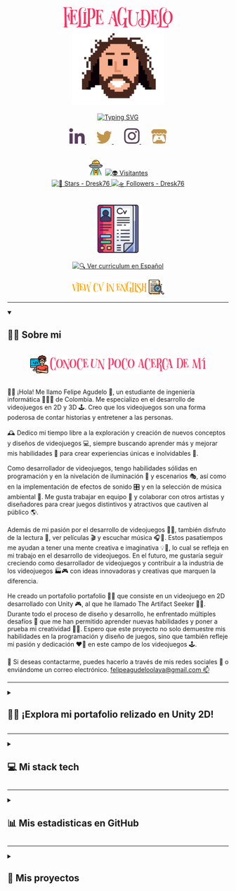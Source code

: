 <!-- SECCIÓN TÍTULO -->
<section align="center">
  <!-- Nombre Felipe Agudelo -->
  <div>
    <a href="https://www.flowcode.com/page/dresk76" target="_blank">
      <img src="Img/Felipe Agudelo.png" alt="Felipe Agudelo" width="250px"/>
    </a>
  </div>
  <!-- Imagen Dresk76 -->
  <div>
    <a href="https://www.flowcode.com/page/dresk76" target="_blank">
      <img src="Img/Dresk76.png" alt="Dresk76" title="👨‍💻 Dresk76" width="210px"/>
    </a>
  </div>
  <br>
  <!-- Sobre mí typing -->
  <!-- Generador Typing SVG: https://readme-typing-svg.demolab.com/demo/ -->
  <div>
    <a href="https://git.io/typing-svg">
      <img src="https://readme-typing-svg.demolab.com?font=Alga&duration=4200&pause=700&color=F29F05&center=true&width=435&lines=%C2%A1Bienvenido+a+mi+perfil+de+GitHub!%F0%9F%91%8B%F0%9F%8F%BC;Soy+Felipe+Agudelo+%F0%9F%A7%94;Apasionado+de+la+programaci%C3%B3n+%F0%9F%91%A8%E2%80%8D%F0%9F%92%BB...;y+desarrollo+de+videojuegos+%F0%9F%95%B9%EF%B8%8F." alt="Typing SVG"/>
    </a>
    <br>
  </div>
  <br>
  <!-- Iconos redes sociales: https://www.flaticon.com/icons -->
  <div>
    <a href="https://www.linkedin.com/in/dresk76/" target="_blank">
      <img src="Img/linkedinMorado.png" alt="💼 Linkedin" title="💼 Linkedin" width="35px"/>
    </a>
    &#8287;&#8287;&#8287;&#8287;&#8287;
    <a href="https://twitter.com/Dresk76" target="_blank">
      <img src="Img/twitterAmarillo.png" alt="💬 Twitter" title="💬 Twitter" width="35px"/>
    </a>
    &#8287;&#8287;&#8287;&#8287;&#8287;
    <a href="https://www.instagram.com/dresk_76/" target="_blank">
      <img src="Img/instagramMorado.png" alt="📷 Instagram" title="📷 Instagram" width="35px"/>
    </a>
    &#8287;&#8287;&#8287;&#8287;&#8287;
    <a href="https://dresk76.itch.io/the-artifact-seeker" target="_blank">
      <img src="Img/itchioAmarillo.png" alt="🕹️ Itch.io" title="🕹️ Itch.io" width="35px"/>
    </a>
  </div>
  <br><br>
  <!-- Contador de visitantes: https://visitorbadge.io -->
  <!-- Insignias sociales: https://shields.io -->
  <div>
    <span>
      <img src="Img/Visitors.png" alt="Visitors" title="Visitors" width="35px"/>
      <a href="https://visitorbadge.io" target="_blank">
      <img src="https://api.visitorbadge.io/api/visitors?path=https%3A%2F%2Fgithub.com%2FDresk76%2FDresk76&label=Visitantes&labelColor=%23ffedc8&countColor=%23591c21&labelStyle=upper" alt="👽 Visitantes" title="👽 Visitantes" width="155px"/>
      </a>
    </span>
    <br>
    <a href="https://github.com/Dresk76?tab=repositories&sort=stargazers" target="_blank">
      <img src="https://img.shields.io/github/stars/Dresk76?style=for-the-badge&color=%23711773&labelColor=%23FFEDC8&logo=Coveralls&logoColor=%23711773" alt="🌟 Stars - Dresk76" title="🌟 Total estrellas en Github" width="125px">
    </a>
    <a href="https://github.com/Dresk76?tab=followers" target="_blank">
      <img src="https://img.shields.io/github/followers/Dresk76?style=for-the-badge&color=%23B2BF4E&labelColor=%23FFEDC8&label=FOLLOW&logo=Bandsintown&logoColor=%23B2BF4E" alt="🛸 Followers - Dresk76" title="🛸 Sigueme en GitHub" width="134px">
    </a>
  </div>
  <br><br>
  <!-- Curriculum -->
  <div>
    <div>
      <img src="Img/CV.png" alt="📜 Curriculum" title="📜 Curriculum" width="110px"/>
    </div>
    <br>
    <div>
      <a href="PDF/CvGameDeveloperSpanish.pdf" target="_blank">
        <img src="Img/Ver-CV-Español.png" alt="🔍 Ver curriculum en Español" title="🔍 Ver curriculum en Español" width="210px">
      </a>
    </div>
    <br>
    <div>
      <a href="PDF/CvGameDeveloperSpanish.pdf" target="_blank">
        <img src="Img/View-CV-English.png" alt="🔍 View curriculum in English" title="🔍 View curriculum in English" width="210px"/>
      </a>
    </div>
  </div>
</section>
<hr>




<!-- Conoce un poco acerca de mi -->
<details open>
  <summary>
    <h2>👨‍💻 Sobre mi</h2>
  </summary>
  <section>
    <br>
    <div align="center">
      <img src="Img/Conoce un poco acerca de mi.png" alt="👨‍💻 Conoce un poco acerca de mí" width="400px">
    </div>
    <br>
    <div>
      <p>
        👋🏼 ¡Hola! Me llamo Felipe Agudelo 🧔, un estudiante de ingeniería informática 👨🏼‍🎓 de Colombia. Me especializo en el desarrollo de videojuegos en 2D y 3D 🕹️. Creo que los videojuegos son una forma poderosa de contar historias y entretener a las personas.
        <br><br>
        🕰️ Dedico mi tiempo libre a la exploración y creación de nuevos conceptos y diseños de videojuegos 💻, siempre buscando aprender más y mejorar mis habilidades 🧠 para crear experiencias únicas e inolvidables 🚀.
        <br><br>
        Como desarrollador de videojuegos, tengo habilidades sólidas en programación y en la nivelación de iluminación 🔆 y escenarios 🎭, así como en la implementación de efectos de sonido 🎛️ y en la selección de música ambiental 🎵. Me gusta trabajar en equipo 🤝 y colaborar con otros artistas y diseñadores para crear juegos distintivos y atractivos que cautiven al público 🌎.
        <br><br>
        Además de mi pasión por el desarrollo de videojuegos 👨‍💻, también disfruto de la lectura 📖, ver películas 🎬 y escuchar música 🎧🤘. Estos pasatiempos me ayudan a tener una mente creativa e imaginativa 💡🤯, lo cual se refleja en mi trabajo en el desarrollo de videojuegos. En el futuro, me gustaría seguir creciendo como desarrollador de videojuegos y contribuir a la industria de los videojuegos 🏭🎮 con ideas innovadoras y creativas que marquen la diferencia.
        <br><br>
        He creado un portafolio portafolio 💾💼 que consiste en un videojuego en 2D desarrollado con Unity 🎮, al que he llamado The Artifact Seeker 🧙🏻. Durante todo el proceso de diseño y desarrollo, he enfrentado múltiples desafíos 💪 que me han permitido aprender nuevas habilidades y poner a prueba mi creatividad 🔎🧠. Espero que este proyecto no solo demuestre mis habilidades en la programación y diseño de juegos, sino que también refleje mi pasión y dedicación ❤️‍🔥 en este campo de los videojuegos 🕹️.
        <br><br>
        💬 Si deseas contactarme, puedes hacerlo a través de mis redes sociales 📱 o enviándome un correo electrónico.
        <a href="mailto:felipeagudeloolaya@gmail.com">
          felipeagudeloolaya@gmail.com 📫
        </a>
      </p>
    </div>
  </section>
</details>
<hr>




<!-- The Artifact Seeker -->
<details>
  <summary>
    <h2>🧙🏻 ¡Explora mi portafolio relizado en Unity 2D!</h2>
  </summary>
  <section align="center">
    <br>
    <div>
      <img src="Img/The Artifact Seeker.png" alt="The Artifact Seeker" width="280px">
    </div>
    <br>
    <div>
      <img src="Gif/Mago.gif" alt="The Artifact Seeker" width="450px">
    </div>
    <br>
    <div>
      <p>
        🎮 The Artifact Seeker un portafolio 📜 deseñado como un videojuego en 2D de aventuras y exploración 🕯️, en el que el jugador asume el papel de un mago 🧙🏻 en busca de artefactos mágicos 🔮 en un misterioso castillo 🏰. El juego cuenta con gráficos 2D de estilo retro, que evocan sentimientos de nostalgia para aquellos que crecieron jugando videojuegos 🕹️ en la década de los 90's 🕰️💾. La música de fondo evocadora también ayuda a crear una atmósfera mágica y misteriosa que invita a la exploración 🎶.
      </p>
      <p>
        Dentro del juego, el jugador debe interactuar con cuatro objetos diferentes 🛡️ que proporcionan información 📰 sobre el desarrollador en la vida real 🧔, como experiencias y estudios 👨🏼‍🎓. Esta forma creativa de presentar la información personal del desarrollador agrega un toque lúdico e interesante.
      </p>
      <p>
        El juego también cuenta con un emocionante enemigo final, un mago oscuro 🧙🏿 al cual el jugador podrá derrotar y así completar su misión 🧩. Esta inclusión añade una capa adicional de emoción y tensión al juego 😲, asegurando que los jugadores tengan que superar una gran prueba final 🌌 para completar su aventura 🗝️.
      </p>
      <p>
        🧐 En resumen, The Artifact Seeker es una experiencia corta pero interesante 🔥, combinando elementos de exploración 🔎, personalización 🎭 y combate ⚔️ en un paquete atractivo y único 👌.
      </p>
    </div>
  </section>
</details>
<hr>




<!-- Herramientas favoritas -->
<details>
  <summary>
    <h2>💻 Mi stack tech</h2>
  </summary>
  <section align="center">
    <br>
    <div>
      <img src="Img/Mis herramientas.png" alt="Mis herramientas favoritas" width="350px">
    </div>
    <br>
    <!-- Gif Gracioso: https://giphy.com/gifs/japan-jet-alt-BemKqR9RDK4V2 -->
    <div>
      <img src="https://media.giphy.com/media/9B8wYztAoe1zO/giphy.gif" alt="Gif" title="🚀 Ir a la fuente" width="400px">
    </div>
    <br><br>
    <div>
      <div>
        <div>
          <img src="Img/Lenguages de programacion y marcado.png" alt="Lenguages de programacion y marcado" width="450px">
        </div>
        <br>
        <div>
          <img" src="Img/Bash.png" alt="Bash Script" title="💾 Bash Script" width="40px">
          <img src="Img/C++.png" alt="C++" title="💾 C++" width="42px">
          &#8287;&#8287;
          <img src="Img/Csharp.png" alt="C#" title="💾 C#" width="42px">
          &#8287;&#8287;
          <img src="Img/Html5.png" alt="Html5" title="💾 Html5" width="40px">
          &#8287;&#8287;
          <img src="Img/Css3.png" alt="Css3" title="💾 Css3" width="40px">
          &#8287;&#8287;
          <img src="Img/Javascript.png" alt="💾 Javascript" title="Javascript" width="40px">
          &#8287;&#8287;
          <img src="Img/LaTeX.png" alt="💾 LaTeX" title="LaTeX" width="45px">
          &#8287;
          <img src="Img/Markdown.png" alt="💾 Markdown" title="Markdown" width="45px">
        </div>
      </div>
      <br><br><br>
      <div>
        <div>
          <img src="Img/Software y herramientas.png" alt="Software y herramientas" width="335px">
        </div>
        <br>
        <div>
          <img src="Img/GitHub.png" alt="GitHub" title="🖥️ GitHub" width="40px">
          &#8287;&#8287;
          <img src="Img/GitHubDesktop.png" alt="GitHub Desktop" title="🖥️ GitHub Desktop" width="40px">
          &#8287;&#8287;
          <img src="Img/GitKraken.png" alt="GitKraken" title="🖥️ GitKraken" width="40px">
          &#8287;&#8287;
          <img src="Img/Git.png" alt="Git" title="🖥️ Git" width="40px">
          &#8287;
          <img src="Img/VisualStudioCode.png" alt="Visual Studio Code" title="🖥️ Visual Studio Code" width="45px">
          <img src="Img/Unity.png" alt="Unity" title="🖥️ Unity" width="45px">
        </div>
      </div>
    </span>
  </section>
</details>
<hr>




<!-- GitHub estadisticas y actividad -->
<details>
  <summary>
    <h2>📊 Mis estadisticas en GitHub</h2>
  </summary>
  <section align="center">
    <br>
    <div>
      <img src="Img/Estadisticas.png" alt="GitHub estadisticas y actividad" width="400px">
    </div>
    <br><br>
    <!-- GitHub Stats Card: https://github.com/anuraghazra/github-readme-stats -->
    <div>
      <div>
        <img src="Img/Lenguages mas usados.png" alt="Lenguages mas usados" width="250px">
      </div>
      <br>
      <div>
        <a href="https://github.com/anuraghazra/github-readme-stats" target="_blank">
          <img src="https://denvercoder1-github-readme-stats.vercel.app/api/top-langs/?username=Dresk76&langs_count=8&layout=compact&theme=react&border_color=FB325E&hide_border=true&bg_color=1F222E&title_color=FB325E&text_color=FFFFFF&icon_color=FB325E&hide=Jupyter%20Notebook,Roff" alt="Dresk76 Top Languages" title="🚀 Ir a la fuente" width="450px">
        </a>
      </div>
    </div>
    <br><br><br>
    <!-- GitHub Stats Card: https://github.com/anuraghazra/github-readme-stats -->
    <div>
      <div>
        <img src="Img/Estadisticas del perfil en github.png" alt="Estadísticas del perfil en GitHub" width="300px">
      </div>
      <br>
      <div>
        <a href="https://github.com/anuraghazra/github-readme-stats" target="_blank">
          <img src="https://denvercoder1-github-readme-stats.vercel.app/api?username=Dresk76&show_icons=true&theme=react&border_color=FB325E&hide_border=true&bg_color=1F222E&title_color=FB325E&icon_color=F29F05" alt="Dresk76's Github Stats" title="🚀 Ir a la fuente" width="450px"/>
        </a>
      </div>
    </div>
    <br><br><br>
    <!-- GitHub Readme Streak Stats: https://github.com/DenverCoder1/github-readme-streak-stats -->
    <div>
      <div>
        <img src="Img/Estadisticas y rachas.png" alt="Estadísticas de rachas" width="250px">
      </div>
      <br>
      <div>
        <a href="https://github.com/DenverCoder1/github-readme-streak-stats" target="_blank">
          <img src="https://streak-stats.demolab.com/?user=Dresk76&theme=monokai-metallian&border=FB325E&hide_border=true&locale=es" alt="Dresk76 streak" title="🚀 Ir a la fuente" width="450px">
        </a>
      </div>
    </div>
    <br><br><br>
    <!-- Github Readme Activity Graph: https://ashutosh00710.github.io/github-readme-activity-graph/ -->
    <div>
      <div>
        <img src="Img/Grafica.png" alt="Gráfica" width="120px">
      </div>
      <br>
      <div>
        <a href="https://ashutosh00710.github.io/github-readme-activity-graph/" target="_blank">
          <img src="https://github-readme-activity-graph.vercel.app/graph?username=Dresk76&bg_color=1f222e&color=f29f05&line=fb325e&point=ffffff&area=true&hide_border=true" alt="Dresk76 Activity Graph" title="🚀 Ir a la fuente" width="100%"/>
        </a>
      </div>
    </div>
  </section>
</details>
<hr>




<!-- Repositorios -->
<details>
  <summary>
    <h2>📂 Mis proyectos</h2>
  </summary>
  <section align="center">
    <br>
    <div>
      <img src="Img/Repositorios.png" alt="Repositorios" width="200px">
    </div>
    <br><br>
    <div>
      <a href="https://github.com/Dresk76/FelipeAgudelo">
        <img src="https://denvercoder1-github-readme-stats.vercel.app/api/pin/?username=Dresk76&repo=FelipeAgudelo&theme=react&bg_color=1F222E&title_color=FB325E&hide_border=true&icon_color=F29F05&show_icons=true" alt="FelipeAgudelo" title="🕵️‍♂️ FelipeAgudelo" width="290px">
      </a>
      <a href="https://github.com/Dresk76/Scripts-The-Artifact-Seeker">
        <img src="https://denvercoder1-github-readme-stats.vercel.app/api/pin/?username=Dresk76&repo=Scripts-The-Artifact-Seeker&theme=react&bg_color=1F222E&title_color=FB325E&hide_border=true&icon_color=F29F05&show_icons=true" alt="Scripts The Artifact-Seeker" title="🕵️‍♂️ Scripts The Artifact-Seeker" width="290px">
      </a>
      <a href="https://github.com/Dresk76/dreskanime">
        <img src="https://denvercoder1-github-readme-stats.vercel.app/api/pin/?username=Dresk76&repo=dreskanime&theme=react&bg_color=1F222E&title_color=FB325E&hide_border=true&icon_color=F29F05&show_icons=true" alt="Dreskanime" title="🕵️‍♂️ Dreskanime" width="290px">
      </a>
      <a href="https://github.com/Dresk76/BancoVirtual">
        <img src="https://denvercoder1-github-readme-stats.vercel.app/api/pin/?username=Dresk76&repo=BancoVirtual&theme=react&bg_color=1F222E&title_color=FB325E&hide_border=true&icon_color=F29F05&show_icons=true" alt="Banco Virtual" title="🕵️‍♂️ Banco Virtual" width="290px">
      </a>
      <a href="https://github.com/Dresk76/Script-Termux">
        <img src="https://denvercoder1-github-readme-stats.vercel.app/api/pin/?username=Dresk76&repo=Script-Termux&theme=react&bg_color=1F222E&title_color=FB325E&hide_border=true&icon_color=F29F05&show_icons=true" alt="Script Termux" title="🕵️‍♂️ Script Termux" width="290px">
      </a>
      <a href="https://github.com/Dresk76/blogHtmlCss-Js">
        <img src="https://denvercoder1-github-readme-stats.vercel.app/api/pin/?username=Dresk76&repo=blogHtmlCss-Js&theme=react&bg_color=1F222E&title_color=FB325E&hide_border=true&icon_color=F29F05&show_icons=true" alt="Blog Html,Css & Js" title="🕵️‍♂️ Blog Html,Css & Js" width="290px">
      </a>
    </div>
    <br><br>
    <div>
        <a href="https://github.com/Dresk76?tab=repositories" title="Mas repositorios" title="Mas repositorios">
          <img src="Img/Ver mas.png" alt="Ver más" title="🔎 Ver más" width="200px">
        </a>
    </div>
  </section>
</details>